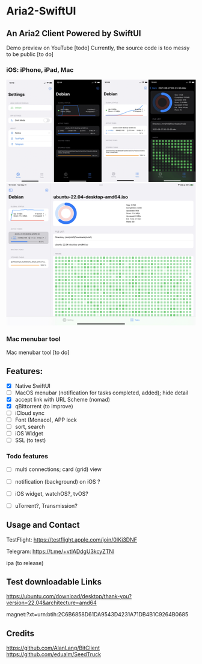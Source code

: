 # Aria2-SwiftUI

## An Aria2 Client Powered by SwiftUI
Demo preview on YouTube [todo]
Currently, the source code is too messy to be public [to do]

### iOS: iPhone, iPad, Mac
![iPhone](./Screenshots/iPhone-combine.png)
![iPad](./Screenshots/iPad.jpeg)

### Mac menubar tool
Mac menubar tool [to do]

## Features: 
- [x] Native SwiftUI
- [ ] MacOS menubar (notification for tasks completed, added); hide detail
- [x] accept link with URL Scheme (nomad)
- [x] qBittorrent (to improve)
- [ ] iCloud sync
- [ ] Font (Monaco), APP lock
- [ ] sort, search
- [ ] iOS Widget
- [ ] SSL (to test)
<!-- - [ ] Notification  -->
<!-- - [ ] Design logo -->

### Todo features
- [ ] multi connections; card (grid) view
- [ ] notification (background) on iOS ?
- [ ] iOS widget, watchOS?, tvOS?
- [ ] uTorrent?, Transmission?


<!-- ## Mac: Catalyt -->

<!-- ## Apple Watch -->

<!-- ## Apple TV -->

## Usage and Contact
TestFlight: https://testflight.apple.com/join/0IKi3DNF

Telegram: https://t.me/+vtlADdgU3kcyZTNl

ipa (to release)

## Test downloadable Links

https://ubuntu.com/download/desktop/thank-you?version=22.04&architecture=amd64

magnet:?xt=urn:btih:2C6B6858D61DA9543D4231A71DB4B1C9264B0685

## Credits 
https://github.com/AlanLang/BitClient
https://github.com/edualm/SeedTruck